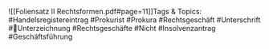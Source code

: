 
![[Foliensatz II Rechtsformen.pdf#page=11]]Tags & Topics:
   #Handelsregistereintrag
   #Prokurist
   #Prokura
   #Rechtsgeschäft
   #Unterschrift
   #Unterzeichnung
   #Rechtsgeschäfte
   #Nicht
   #Insolvenzantrag
   #Geschäftsführung